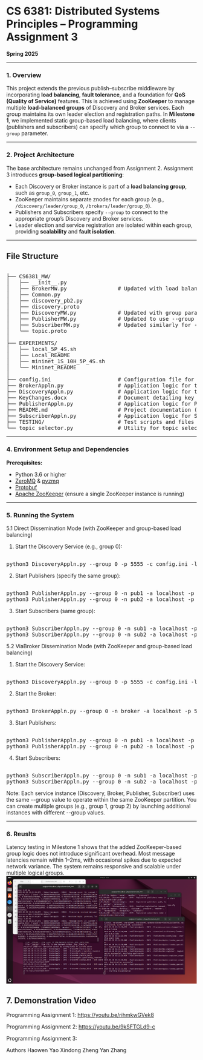 # CS 6381: Distributed Systems Principles – Programming Assignment 3

**Spring 2025**

---

### 1. Overview
This project extends the previous publish–subscribe middleware by incorporating **load balancing**, **fault tolerance**, and a foundation for **QoS (Quality of Service)** features. This is achieved using **ZooKeeper** to manage multiple **load-balanced groups** of Discovery and Broker services. Each group maintains its own leader election and registration paths. In **Milestone 1**, we implemented static group-based load balancing, where clients (publishers and subscribers) can specify which group to connect to via a `--group` parameter.

---

### 2. Project Architecture
The base architecture remains unchanged from Assignment 2. Assignment 3 introduces **group-based logical partitioning**:

- Each Discovery or Broker instance is part of a **load balancing group**, such as `group_0`, `group_1`, etc.
- ZooKeeper maintains separate znodes for each group (e.g., `/discovery/leader/group_0`, `/brokers/leader/group_0`).
- Publishers and Subscribers specify `--group` to connect to the appropriate group’s Discovery and Broker services.
- Leader election and service registration are isolated within each group, providing **scalability** and **fault isolation**.

---

## File Structure


<pre lang="markdown"> 
├── CS6381_MW/
│   ├── __init__.py                
│   ├── BrokerMW.py                # Updated with load balancing (group) support
│   ├── Common.py                  
│   ├── discovery_pb2.py           
│   ├── discovery.proto            
│   ├── DiscoveryMW.py             # Updated with group parameter support in configuration/logging
│   ├── PublisherMW.py             # Updated to use --group and listen on /discovery/leader/group_<group_id>
│   ├── SubscriberMW.py            # Updated similarly for --group support
│   └── topic.proto                
│
├── EXPERIMENTS/                   
│   ├── local_5P_4S.sh             
│   ├── Local_README               
│   ├── mininet_1S_10H_5P_4S.sh    
│   └── Mininet_README             
│
├── config.ini                     # Configuration file for Discovery and Dissemination strategies, ZooKeeper hosts, etc.
├── BrokerAppln.py                 # Application logic for the Broker (with load balancing group support)
├── DiscoveryAppln.py              # Application logic for the Discovery Service (with group-based leader election)
├── KeyChanges.docx                # Document detailing key modifications for Assignment 3
├── PublisherAppln.py              # Application logic for Publishers (now accepts --group)
├── README.md                      # Project documentation (this file)
├── SubscriberAppln.py             # Application logic for Subscribers (now accepts --group)
├── TESTING/                       # Test scripts and files
└── topic_selector.py              # Utility for topic selection 
</pre>


---

### 4. Environment Setup and Dependencies
**Prerequisites:**
- Python 3.6 or higher
- [ZeroMQ](http://zeromq.org/) & [pyzmq](https://pypi.org/project/pyzmq/)
- [Protobuf](https://developers.google.com/protocol-buffers)
- [Apache ZooKeeper](https://zookeeper.apache.org/) (ensure a single ZooKeeper instance is running)

---

### 5. Running the System
5.1 Direct Dissemination Mode (with ZooKeeper and group-based load balancing)

1. Start the Discovery Service (e.g., group 0):
<pre lang="markdown"> 
python3 DiscoveryAppln.py --group 0 -p 5555 -c config.ini -l 10
</pre>

2. Start Publishers (specify the same group):
<pre lang="markdown"> 
python3 PublisherAppln.py --group 0 -n pub1 -a localhost -p 5577 -T 3 -f 1 -i 100 -c config.ini -l 10
python3 PublisherAppln.py --group 0 -n pub2 -a localhost -p 5578 -T 3 -f 1 -i 100 -c config.ini -l 10
</pre>

3. Start Subscribers (same group):
<pre lang="markdown"> 
python3 SubscriberAppln.py --group 0 -n sub1 -a localhost -p 5560 -T 3 -c config.ini -l 10 -t -f latency.json
python3 SubscriberAppln.py --group 0 -n sub2 -a localhost -p 5561 -T 3 -c config.ini -l 10 -t -f latency2.json
</pre>

5.2 ViaBroker Dissemination Mode (with ZooKeeper and group-based load balancing)

1. Start the Discovery Service:
<pre lang="markdown"> 
python3 DiscoveryAppln.py --group 0 -p 5555 -c config.ini -l 10
</pre>

2. Start the Broker:
<pre lang="markdown"> 
python3 BrokerAppln.py --group 0 -n broker -a localhost -p 5570 -T 3 -c config.ini -l 10
</pre>

3. Start Publishers:
<pre lang="markdown"> 
python3 PublisherAppln.py --group 0 -n pub1 -a localhost -p 5577 -T 3 -f 1 -i 100 -c config.ini -l 10
python3 PublisherAppln.py --group 0 -n pub2 -a localhost -p 5578 -T 3 -f 1 -i 100 -c config.ini -l 10
</pre>
4. Start Subscribers:
<pre lang="markdown"> 
python3 SubscriberAppln.py --group 0 -n sub1 -a localhost -p 5560 -T 3 -c config.ini -l 10 -t -f latency.json
python3 SubscriberAppln.py --group 0 -n sub2 -a localhost -p 5561 -T 3 -c config.ini -l 10 -t -f latency2.json
</pre>
Note: Each service instance (Discovery, Broker, Publisher, Subscriber) uses the same --group value to operate within the same ZooKeeper partition. You can create multiple groups (e.g., group 1, group 2) by launching additional instances with different --group values.

---

### 6. Reuslts
Latency testing in Milestone 1 shows that the added ZooKeeper-based group logic does not introduce significant overhead.
Most message latencies remain within 1–2ms, with occasional spikes due to expected network variance. The system remains responsive and scalable under multiple logical groups.
![image](https://github.com/Heartiels/Centralized-Discovery-Multi-Dissemination-Strategy-Publish-Subscribe/blob/main/latency_results/result.png)

## 7. Demonstration Video
Programming Assignment 1: https://youtu.be/rihmkwGVek8

Programming Assignment 2: https://youtu.be/9kSFTGLd9-c

Programming Assignment 3: 

Authors
Haowen Yao
Xindong Zheng
Yan Zhang
















